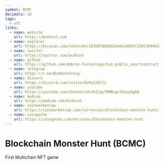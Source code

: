 ```yaml
---
symbol: BCMC
decimals: 18
tags:
  - nft
links:
  - name: website
    url: https://bcmhunt.com
  - name: explorer
    url: https://bscscan.com/token/0xc10358f062663448a3489fC258139944534592ac
  - name: twitter
    url: https://twitter.com/bcmhunt
  - name: github
    url: https://github.com/Ambros-Technology/bcm_public_smartcontract
  - name: telegram
    url: https://t.me/BcmHuntGroup
  - name: discord
    url: https://discord.com/invite/Ee9aJ287J2
  - name: youtube
    url: https://youtube.com/channel/UCzKIjqylMMBngslHazydgKQ
  - name: medium
    url: https://medium.com/bcmhunt
  - name: coinmarketcap
    url: https://coinmarketcap.com/currencies/blockchain-monster-hunt/
  - name: coingecko
    url: https://coingecko.com/en/coins/blockchain-monster-hunt
---
```


# Blockchain Monster Hunt (BCMC)

First Multichain NFT game
